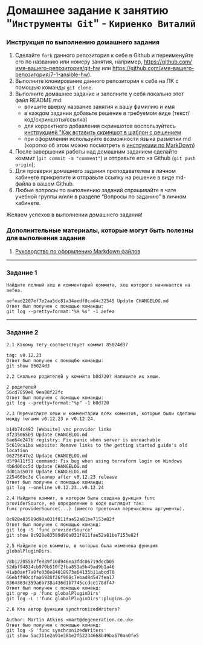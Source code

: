 # Домашнее задание к занятию "`Инструменты Git`" - `Кириенко Виталий`


### Инструкция по выполнению домашнего задания

   1. Сделайте `fork` данного репозитория к себе в Github и переименуйте его по названию или номеру занятия, например, https://github.com/имя-вашего-репозитория/git-hw или  https://github.com/имя-вашего-репозитория/7-1-ansible-hw).
   2. Выполните клонирование данного репозитория к себе на ПК с помощью команды `git clone`.
   3. Выполните домашнее задание и заполните у себя локально этот файл README.md:
      - впишите вверху название занятия и вашу фамилию и имя
      - в каждом задании добавьте решение в требуемом виде (текст/код/скриншоты/ссылка)
      - для корректного добавления скриншотов воспользуйтесь [инструкцией "Как вставить скриншот в шаблон с решением](https://github.com/netology-code/sys-pattern-homework/blob/main/screen-instruction.md)
      - при оформлении используйте возможности языка разметки md (коротко об этом можно посмотреть в [инструкции  по MarkDown](https://github.com/netology-code/sys-pattern-homework/blob/main/md-instruction.md))
   4. После завершения работы над домашним заданием сделайте коммит (`git commit -m "comment"`) и отправьте его на Github (`git push origin`);
   5. Для проверки домашнего задания преподавателем в личном кабинете прикрепите и отправьте ссылку на решение в виде md-файла в вашем Github.
   6. Любые вопросы по выполнению заданий спрашивайте в чате учебной группы и/или в разделе “Вопросы по заданию” в личном кабинете.
   
Желаем успехов в выполнении домашнего задания!
   
### Дополнительные материалы, которые могут быть полезны для выполнения задания

1. [Руководство по оформлению Markdown файлов](https://gist.github.com/Jekins/2bf2d0638163f1294637#Code)

---

### Задание 1

`Найдите полный хеш и комментарий коммита, хеш которого начинается на aefea.`

```
aefead2207ef7e2aa5dc81a34aedf0cad4c32545 Update CHANGELOG.md
Ответ был получен с помощью команды:
git log --pretty=format:"%H %s" -1 aefea
```

---

### Задание 2

`2.1 Какому тегу соответствует коммит 85024d3?`

```
tag: v0.12.23
Ответ был получен с помощбю команды:
git show 85024d3
```

`2.2 Сколько родителей у коммита b8d720? Напишите их хеши.`

```
2 родителей
56cd7859e0 9ea88f22fc
Ответ был получен с помощью команды:
git log --pretty=format:"%p" -1 b8d720
```

`2.3 Перечислите хеши и комментарии всех коммитов, которые были сделаны между тегами v0.12.23 и v0.12.24.`

```
b14b74c493 [Website] vmc provider links
3f235065b9 Update CHANGELOG.md
6ae64e247b registry: Fix panic when server is unreachable
5c619ca1ba website: Remove links to the getting started guide's old location
06275647e2 Update CHANGELOG.md
d5f9411f51 command: Fix bug when using terraform login on Windows
4b6d06cc5d Update CHANGELOG.md
dd01a35078 Update CHANGELOG.md
225466bc3e Cleanup after v0.12.23 release
Ответ был получен с помощью команды:
git log --oneline v0.12.23..v0.12.24
```

```
2.4 Найдите коммит, в котором была создана функция func providerSource, её определение в коде выглядит так: 
func providerSource(...) (вместо троеточия перечислены аргументы).
```

```
8c928e83589d90a031f811fae52a81be7153e82f
Ответ был получен с помощью команд:
git log -S 'func providerSource'
git show 8c928e83589d90a031f811fae52a81be7153e82f
```

`2.5 Найдите все коммиты, в которых была изменена функция globalPluginDirs.`

```
78b12205587fe839f10d946ea3fdc06719decb05
52dbf94834cb970b510f2fba853a5b49ad9b1a46
41ab0aef7a0fe030e84018973a64135b11abcd70
66ebff90cdfaa6938f26f908c7ebad8d547fea17
8364383c359a6b738a436d1b7745ccdce178df47
Ответ был получен с помощью команд:
git grep -p 'func globalPluginDirs'
git log -L :'func globalPluginDirs':plugins.go
```

`2.6 Кто автор функции synchronizedWriters?`

```
Author: Martin Atkins <mart@degeneration.co.uk>
Ответ быо получен с помощью команд:
git log -S 'func synchronizedWriters'
git show 5ac311e2a91e381e2f52234668b49ba670aa0fe5
```

